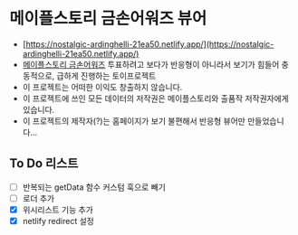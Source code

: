 # 메이플스토리 금손어워즈 뷰어

- [https://nostalgic-ardinghelli-21ea50.netlify.app/](https://nostalgic-ardinghelli-21ea50.netlify.app/)
- [메이플스토리 금손어워즈](https://maplestory.nexon.com/promotion/2021/20210805/AwardsPoll) 투표하려고 보다가 반응형이 아니라서 보기가 힘들어 충동적으로, 급하게 진행하는 토이프로젝트
- 이 프로젝트는 어떠한 이익도 창출하지 않습니다.
- 이 프로젝트에 쓰인 모든 데이터의 저작권은 메이플스토리와 출품작 저작권자에게 있습니다.
- 이 프로젝트의 제작자(?)는 홈페이지가 보기 불편해서 반응형 뷰어만 만들었습니다...

## To Do 리스트

- [ ] 반복되는 getData 함수 커스텀 훅으로 빼기
- [ ] 로더 추가
- [x] 위시리스트 기능 추가
- [x] netlify redirect 설정
